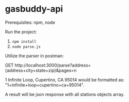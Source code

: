 # gasbuddy-api

Prerequisites: npm, node

Run the project:

1. `npm install`
2. `node parse.js`

Utilize the parser in postman:

GET http://localhost:3000/parse?address={address+city+state+zip}&pages=n

1 Infinite Loop, Cupertino, CA 95014 would be formatted as: "1+infinite+loop+cupertino+ca+95014".

A result will be json response with all stations objects array.
